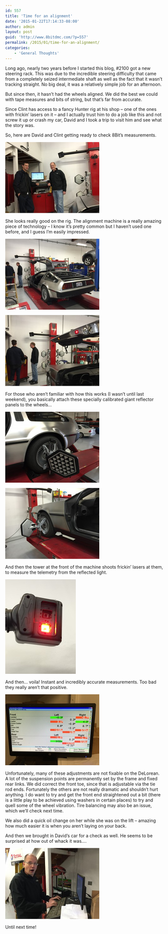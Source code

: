 ```yaml
---
id: 557
title: 'Time for an alignment'
date: '2015-01-22T17:14:33-08:00'
author: admin
layout: post
guid: 'http://www.8bitdmc.com/?p=557'
permalink: /2015/01/time-for-an-alignment/
categories:
    - 'General Thoughts'
---
```


Long ago, nearly two years before I started this blog, #2100 got a new steering rack. This was due to the incredible steering difficulty that came from a completely seized intermediate shaft as well as the fact that it wasn’t tracking straight. No big deal, it was a relatively simple job for an afternoon.

But since then, it hasn’t had the wheels aligned. We did the best we could with tape measures and bits of string, but that’s far from accurate.

Since Clint has access to a fancy Hunter rig at his shop – one of the ones with frickin’ lasers on it – and I actually trust him to do a job like this and not screw it up or crash my car, David and I took a trip to visit him and see what the story was.

So, here are David and Clint getting ready to check 8Bit’s measurements.

[![Photo Jan 17, 10 10 19 AM](/assets/images/2015/01/Photo-Jan-17-10-10-19-AM-e1421974973571-300x225.jpg)](/8bitdmc/assets/images/2015/01/Photo-Jan-17-10-10-19-AM-e1421974973571.jpg)

She looks really good on the rig. The alignment machine is a really amazing piece of technology – I know it’s pretty common but I haven’t used one before, and I guess I’m easily impressed.

[![Photo Jan 17, 10 10 36 AM](/assets/images/2015/01/Photo-Jan-17-10-10-36-AM-e1421974928938-300x225.jpg)](/8bitdmc/assets/images/2015/01/Photo-Jan-17-10-10-36-AM-e1421974928938.jpg)

[![Photo Jan 17, 10 10 51 AM](/assets/images/2015/01/Photo-Jan-17-10-10-51-AM-e1421974899779-300x225.jpg)](/8bitdmc/assets/images/2015/01/Photo-Jan-17-10-10-51-AM-e1421974899779.jpg)

For those who aren’t familiar with how this works (I wasn’t until last weekend), you basically attach these specially calibrated giant reflector panels to the wheels…

[![Photo Jan 17, 10 14 21 AM](/assets/images/2015/01/Photo-Jan-17-10-14-21-AM-300x225.jpg)](/8bitdmc/assets/images/2015/01/Photo-Jan-17-10-14-21-AM.jpg)

[![Photo Jan 17, 10 13 39 AM](/assets/images/2015/01/Photo-Jan-17-10-13-39-AM-300x225.jpg)](/8bitdmc/assets/images/2015/01/Photo-Jan-17-10-13-39-AM.jpg)

And then the tower at the front of the machine shoots frickin’ lasers at them, to measure the telemetry from the reflected light.

[![Photo Jan 17, 11 31 56 AM](/assets/images/2015/01/Photo-Jan-17-11-31-56-AM-e1421974860422-225x300.jpg)](/8bitdmc/assets/images/2015/01/Photo-Jan-17-11-31-56-AM-e1421974860422.jpg)

And then… voila! Instant and incredibly accurate measurements. Too bad they really aren’t that positive.

[![Photo Jan 17, 10 18 11 AM](/assets/images/2015/01/Photo-Jan-17-10-18-11-AM-300x225.jpg)](/8bitdmc/assets/images/2015/01/Photo-Jan-17-10-18-11-AM.jpg)

Unfortunately, many of these adjustments are not fixable on the DeLorean. A lot of the suspension points are permanently set by the frame and fixed rear links. We did correct the front toe, since that is adjustable via the tie rod ends. Fortunately the others are not really dramatic and shouldn’t hurt anything. I do want to try and get the front end straightened out a bit (there is a little play to be achieved using washers in certain places) to try and quell some of the wheel vibration. Tire balancing may also be an issue, which we’ll check next time.

We also did a quick oil change on her while she was on the lift – amazing how much easier it is when you aren’t laying on your back.

And then we brought in David’s car for a check as well. He seems to be surprised at how out of whack it was….

[![Photo Jan 17, 11 29 30 AM](/assets/images/2015/01/Photo-Jan-17-11-29-30-AM-300x225.jpg)](/8bitdmc/assets/images/2015/01/Photo-Jan-17-11-29-30-AM.jpg)

Until next time!